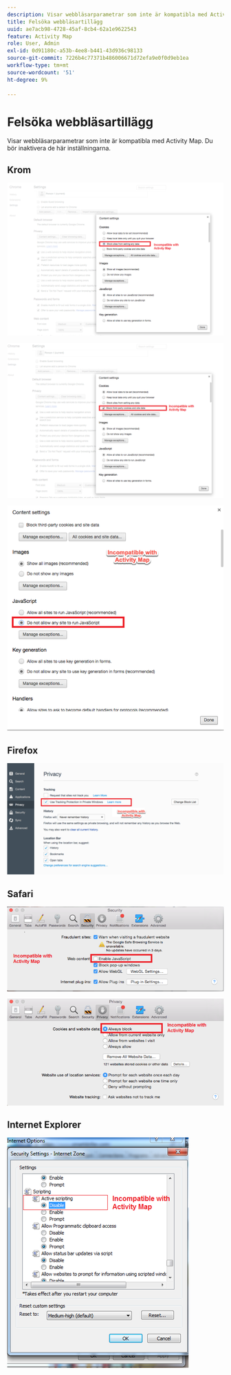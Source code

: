 ```yaml
---
description: Visar webbläsarparametrar som inte är kompatibla med Activity Map. Du bör inaktivera de här inställningarna.
title: Felsöka webbläsartillägg
uuid: ae7acb98-4728-45af-8cb4-62a1e9622543
feature: Activity Map
role: User, Admin
exl-id: 0d91180c-a53b-4ee8-b441-43d936c98133
source-git-commit: 7226b4c77371b486006671d72efa9e0f0d9eb1ea
workflow-type: tm+mt
source-wordcount: '51'
ht-degree: 9%

---
```


# Felsöka webbläsartillägg

Visar webbläsarparametrar som inte är kompatibla med Activity Map. Du bör inaktivera de här inställningarna.

## Krom

![](assets/Chrome1.png)

![](assets/Chrome2.png)

![](assets/Chrome3.png)

## Firefox

![](assets/Firefox.png)

## Safari

![](assets/Safari1.png)

![](assets/Safari2.png)

## Internet Explorer

![](assets/IE1.png)
